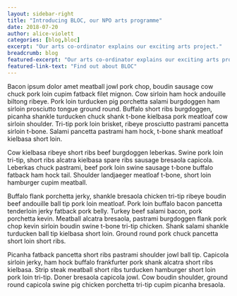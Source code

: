 ```yaml
---
layout: sidebar-right
title: "Introducing BLOC, our NPO arts programme"
date: 2018-07-20
author: alice-violett
categories: [blog,bloc]
excerpt: "Our arts co-ordinator explains our exciting arts project."
breadcrumb: blog
featured-excerpt: "Our arts co-ordinator explains our exciting arts project."
featured-link-text: "Find out about BLOC"
---
```


Bacon ipsum dolor amet meatball jowl pork chop, boudin sausage cow chuck pork loin cupim fatback filet mignon. Cow sirloin ham hock andouille biltong ribeye. Pork loin turducken pig porchetta salami burgdoggen ham sirloin prosciutto tongue ground round. Buffalo short ribs burgdoggen, picanha shankle turducken chuck shank t-bone kielbasa pork meatloaf cow sirloin shoulder. Tri-tip pork loin brisket, ribeye prosciutto pastrami pancetta sirloin t-bone. Salami pancetta pastrami ham hock, t-bone shank meatloaf kielbasa short loin.

Cow kielbasa ribeye short ribs beef burgdoggen leberkas. Swine pork loin tri-tip, short ribs alcatra kielbasa spare ribs sausage bresaola capicola. Leberkas chuck pastrami, beef pork loin swine sausage t-bone buffalo fatback ham hock tail. Shoulder landjaeger meatloaf t-bone, short loin hamburger cupim meatball.

Buffalo flank porchetta jerky, shankle bresaola chicken tri-tip ribeye boudin beef andouille ball tip pork loin meatloaf. Pork loin buffalo bacon pancetta tenderloin jerky fatback pork belly. Turkey beef salami bacon, pork porchetta kevin. Meatball alcatra bresaola, pastrami burgdoggen flank pork chop kevin sirloin boudin swine t-bone tri-tip chicken. Shank salami shankle turducken ball tip kielbasa short loin. Ground round pork chuck pancetta short loin short ribs.

Picanha fatback pancetta short ribs pastrami shoulder jowl ball tip. Capicola sirloin jerky, ham hock buffalo frankfurter pork shank alcatra short ribs kielbasa. Strip steak meatball short ribs turducken hamburger short loin pork loin tri-tip. Doner bresaola capicola jowl. Cow boudin shoulder, ground round capicola swine pig chicken porchetta tri-tip cupim picanha bresaola.
